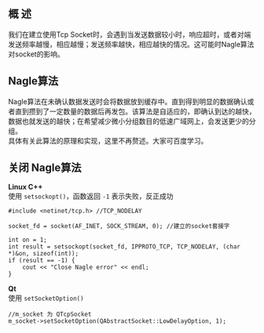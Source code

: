 ## 概 述
我们在建立使用Tcp Socket时，会遇到当发送数据较小时，响应超时，或者对端发送频率越慢，相应越慢；发送频率越快，相应越快的情况。这可能时Nagle算法对socket的影响。

## Nagle算法
Nagle算法在未确认数据发送时会将数据放到缓存中。直到得到明显的数据确认或者直到攒到了一定数量的数据后再发包。该算法是自适应的，即确认到达的越快，数据也就发送的越快；在希望减少微小分组数目的低速广域网上，会发送更少的分组。  
具体有关此算法的原理和实现，这里不再赘述。大家可百度学习。

## 关闭 Nagle算法
**Linux C++**   
使用 `setsockopt()`，函数返回 `-1` 表示失败，反正成功
```
#include <netinet/tcp.h> //TCP_NODELAY

socket_fd = socket(AF_INET, SOCK_STREAM, 0); //建立的socket套接字

int on = 1;
int result = setsockopt(socket_fd, IPPROTO_TCP, TCP_NODELAY, (char *)&on, sizeof(int));
if (result == -1) {
    cout << "Close Nagle error" << endl;
}
```

**Qt**  
使用 `setSocketOption()`
```
//m_socket 为 QTcpSocket
m_socket->setSocketOption(QAbstractSocket::LowDelayOption, 1);
```
